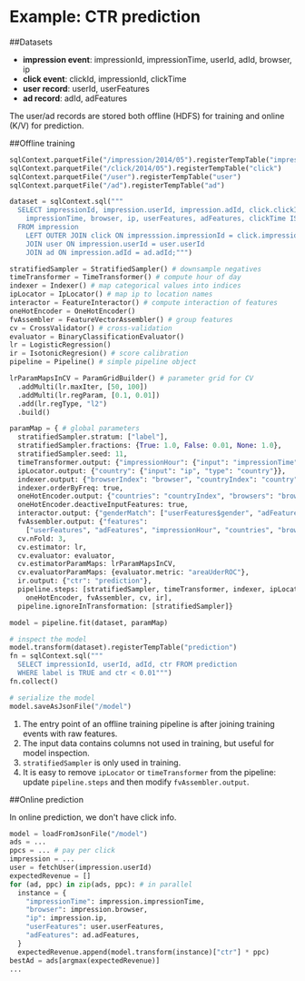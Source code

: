 Example: CTR prediction
===

##Datasets

* **impression event**: impressionId, impressionTime, userId, adId, browser, ip
* **click event**: clickId, impressionId, clickTime
* **user record**: userId, userFeatures
* **ad record**: adId, adFeatures

The user/ad records are stored both offline (HDFS) for training and online (K/V) for prediction.

##Offline training

```python
sqlContext.parquetFile("/impression/2014/05").registerTempTable("impression")
sqlContext.parquetFile("/click/2014/05").registerTempTable("click")
sqlContext.parquetFile("/user").registerTempTable("user")
sqlContext.parquetFile("/ad").registerTempTable("ad")

dataset = sqlContext.sql("""
  SELECT impressionId, impression.userId, impression.adId, click.clickId,
    impressionTime, browser, ip, userFeatures, adFeatures, clickTime IS NOT NULL AS label
  FROM impression
    LEFT OUTER JOIN click ON impresssion.impressionId = click.impressionId
    JOIN user ON impression.userId = user.userId
    JOIN ad ON impression.adId = ad.adId;""")

stratifiedSampler = StratifiedSampler() # downsample negatives
timeTransformer = TimeTransformer() # compute hour of day
indexer = Indexer() # map categorical values into indices
ipLocator = IpLocator() # map ip to location names
interactor = FeatureInteractor() # compute interaction of features
oneHotEncoder = OneHotEncoder()
fvAssembler = FeatureVectorAssembler() # group features
cv = CrossValidator() # cross-validation
evaluator = BinaryClassificationEvaluator()
lr = LogisticRegression()
ir = IsotonicRegresion() # score calibration
pipeline = Pipeline() # simple pipeline object

lrParamMapsInCV = ParamGridBuilder() # parameter grid for CV
  .addMulti(lr.maxIter, [50, 100])
  .addMulti(lr.regParam, [0.1, 0.01])
  .add(lr.regType, "l2")
  .build()

paramMap = { # global parameters
  stratifiedSampler.stratum: ["label"],
  stratifiedSampler.fractions: {True: 1.0, False: 0.01, None: 1.0},
  stratifiedSampler.seed: 11,
  timeTransformer.output: {"impressionHour": {"input": "impressionTime", "type": "HourOfDay"}},
  ipLocator.output: {"country": {"input": "ip", "type": "country"}},
  indexer.output: {"browserIndex": "browser", "countryIndex": "country"},
  indexer.orderByFreq: true,
  oneHotEncoder.output: {"countries": "countryIndex", "browsers": "browserIndex"},
  oneHotEncoder.deactiveInputFeatures: true,
  interactor.output: {"genderMatch": ["userFeatures$gender", "adFeatures$targetGender"]},
  fvAssembler.output: {"features":
    ["userFeatures", "adFeatures", "impressionHour", "countries", "browsers", "genderMatch"]}
  cv.nFold: 3,
  cv.estimator: lr,
  cv.evaluator: evaluator,
  cv.estimatorParamMaps: lrParamMapsInCV,
  cv.evaluatorParamMaps: {evaluator.metric: "areaUderROC"},
  ir.output: {"ctr": "prediction"},
  pipeline.steps: [stratifiedSampler, timeTransformer, indexer, ipLocator, interactor, 
    oneHotEncoder, fvAssembler, cv, ir],
  pipeline.ignoreInTransformation: [stratifiedSampler]}

model = pipeline.fit(dataset, paramMap)

# inspect the model
model.transform(dataset).registerTempTable("prediction")
fn = sqlContext.sql("""
  SELECT impressionId, userId, adId, ctr FROM prediction
  WHERE label is TRUE and ctr < 0.01""")
fn.collect()

# serialize the model
model.saveAsJsonFile("/model")
```

1. The entry point of an offline training pipeline is after joining training events with raw features.
1. The input data contains columns not used in training, but useful for model inspection.
1. `stratifiedSampler` is only used in training.
1. It is easy to remove `ipLocator` or `timeTransformer` from the pipeline: update `pipeline.steps` and then modify `fvAssembler.output`.

##Online prediction

In online prediction, we don't have click info.

```python
model = loadFromJsonFile("/model")
ads = ...
ppcs = ... # pay per click
impression = ...
user = fetchUser(impression.userId)
expectedRevenue = []
for (ad, ppc) in zip(ads, ppc): # in parallel
  instance = {
    "impressionTime": impression.impressionTime,
    "browser": impression.browser,
    "ip": impression.ip,
    "userFeatures": user.userFeatures,
    "adFeatures": ad.adFeatures,
  }
  expectedRevenue.append(model.transform(instance)["ctr"] * ppc)
bestAd = ads[argmax(expectedRevenue)]
...
```
